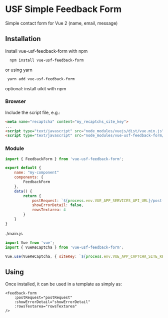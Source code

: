 
# USF Simple Feedback Form 

Simple contact form for Vue 2 (name, email, message)


## Installation

Install vue-usf-feedback-form with npm

```bash
  npm install vue-usf-feedback-form
```
or using yarn
```bash
 yarn add vue-usf-feedback-form
```

optional: install uikit with npm

### Browser
Include the script file, e.g.:
```html
<meta name="recaptcha" content="my_recaptchs_site_key">
...
<script type="text/javascript" src="node_modules/vuejs/dist/vue.min.js"></script>
<script type="text/javascript" src="node_modules/vue-usf-feedback-form/dist/plugin.min.js"></script>
```
### Module
```js
import { FeedbackForm } from 'vue-usf-feedback-form';

export default {
    name: "my-component"
    components: {
        FeedbackForm
    },
    data() {
        return {
            postRequest: `${process.env.VUE_APP_SERVICES_API_URL}/post-form`,
            showErrorDetail: false,
            rowsTextarea: 4
        }
    }
}
```
./main.js
```js
import Vue from 'vue';
import { VueReCaptcha } from 'vue-usf-feedback-form';

Vue.use(VueReCaptcha, { siteKey: `${process.env.VUE_APP_CAPTCHA_SITE_KEY}` });
```
## Using
Once installed, it can be used in a template as simply as:
```vue
<feedback-form 
    :postRequest="postRequest"
    :showErrorDetail="showErrorDetail"
    :rowsTextarea="rowsTextarea"
/>
```
